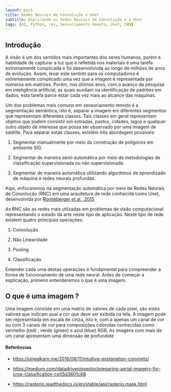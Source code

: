 ```yaml
---
layout: post
title: Redes Neurais de Convolução e Unet
subtitle: Explicando as Redes Neurais de Convolução e a Unet
tags: [AI, Python, rms, Sensoriamento Remoto, Unet, CNN]
---
```


## Introdução 

A visão é um dos sentidos mais importantes dos seres humanos, porém a habilidade de capturar a luz que é refletida nos materiais é uma tarefa extremamente complicada e foi desenvolvivda ao longo de milhões de anos de evolução. Assim, levar este sentido para os computadores é extremamente complicado uma vez que a imagem é representada por números em matrizes. Porém, nos últimos anos, com o avanço da pesquisa em inteligência artificial, as quais auxiliam na identificação de padrões em dados, esta tarefa parce estar cada vez mais ao alcance das máquinas.

Um dos problemas mais comuns em sensoriamento remoto é a segmentação semântica, isto é, separar a imagem em diferentes segmentos que representam diferentes classes. Tais classes em geral representam objetos que podem consistir em estradas, pastos, cidades, lagos e qualquer outro objeto de interesse que possa ser observado por uma imagem de satélite. Para separar estas classes, existêm três abordagem possíveis:

1. Segmentar manualmente por meio da construção de polígonos em ambiente SIG.

2. Segmentar de maneira semi-automática por meio de metodologias de classificação supervisionada ou não supervisionada.

3. Segmentar de maneira automática utilizando algoritimos de aprendizado de máquina e redes neurais profundas.


Aqui, enfocaremos na segmentação automática por meio de Redes Neurais de Convolução (RNC) em uma arquitetura de rede conhecida como Unet, desenvolvida por [Ronneberger et al., 2015](https://arxiv.org/abs/1505.04597)

As RNC são as redes mais utilzadas em problemas de visão computacional representando o estado da arte neste tipo de aplicação. Neste tipo de rede existem quatro principais operações:

1. Convolução

2. Não Linearidade

3. Pooling

4. Classificação

Entender cada uma destas operações é fundamental para compreender a forma de funcionamento de uma rede neural. Antes de começar a explicação, primeiro entenderemos o que é uma imagem.


## O que é uma imagem ?

Uma imagem consiste em uma matriz de valores de cada pixel, são estes valores que indicam qual a cor que deve ser exibida na tela. A imagem pode ser representada em escala de cinza, isto é, com a apenas um canal de cor ou com 3 canais de cor para composições coloridas conhecidas como vermelho (red) , verde (green) e azul (blue) RGB. As imagens com mais de um canal apresentam uma dimensão de profundide






#### Referências

- https://ujjwalkarn.me/2016/08/11/intuitive-explanation-convnets/

- https://medium.com/datadriveninvestor/preparing-aerial-imagery-for-crop-classification-ce05d3601c68

- https://rasterio.readthedocs.io/en/stable/api/rasterio.mask.html







